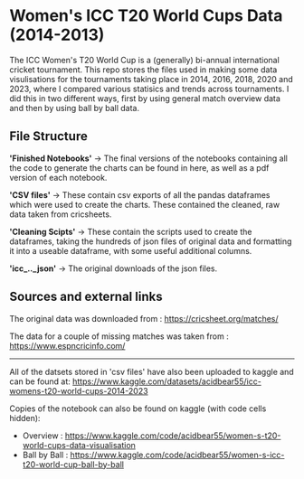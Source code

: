 # Women's ICC T20 World Cups Data (2014-2013) 

 The ICC Women's T20 World Cup is a (generally) bi-annual international cricket tournament. This repo stores the files used in making some data visulisations for the tournaments taking place in 2014, 2016, 2018, 2020 and 2023, where I compared various statisics and trends across tournaments. I did this in two different ways, first by using general match overview data and then by using ball by ball data. 

## File Structure
**'Finished Notebooks'** -> The final versions of the notebooks containing all the code to generate the charts can be found in here, as well as a pdf version of each notebook.

**'CSV files'** -> These contain csv exports of all the pandas dataframes which were used to create the charts. These contained the cleaned, raw data taken from cricsheets. 

**'Cleaning Scipts'** -> These contain the scripts used to create the dataframes, taking the hundreds of json files of original data and formatting it into a useable dataframe, with some useful additional columns.

**'icc_.._json'** -> The original downloads of the json files.

## Sources and external links
The original data was downloaded from :  https://cricsheet.org/matches/

The data for a couple of missing matches was taken from : https://www.espncricinfo.com/
***
All of the datsets stored in 'csv files' have also been uploaded to kaggle and can be found at:
https://www.kaggle.com/datasets/acidbear55/icc-womens-t20-world-cups-2014-2023

Copies of the notebook can also be found on kaggle (with code cells hidden):
 - Overview : https://www.kaggle.com/code/acidbear55/women-s-t20-world-cups-data-visualisation
 - Ball by Ball : https://www.kaggle.com/code/acidbear55/women-s-icc-t20-world-cup-ball-by-ball
